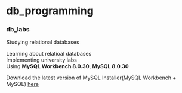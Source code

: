 # db_programming

### db_labs

Studying relational databases

Learning about relatioal databases  
Implementing university labs  
Using **MySQL Workbench 8.0.30**, **MySQL 8.0.30**

Download the latest version of MySQL Installer(MySQL Workbench + MySQL) [here](https://dev.mysql.com/downloads/mysql/)
